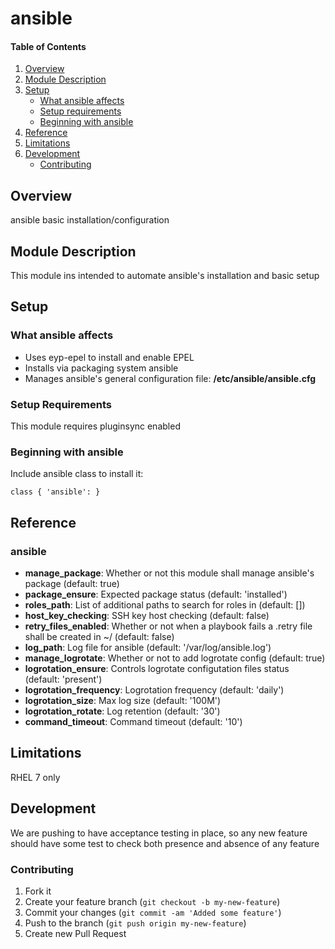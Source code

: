 # ansible

#### Table of Contents

1. [Overview](#overview)
2. [Module Description](#module-description)
3. [Setup](#setup)
    * [What ansible affects](#what-ansible-affects)
    * [Setup requirements](#setup-requirements)
    * [Beginning with ansible](#beginning-with-ansible)
4. [Reference](#reference)
5. [Limitations](#limitations)
6. [Development](#development)
    * [Contributing](#contributing)

## Overview

ansible basic installation/configuration

## Module Description

This module ins intended to automate ansible's installation and basic setup

## Setup

### What ansible affects

* Uses eyp-epel to install and enable EPEL
* Installs via packaging system ansible
* Manages ansible's general configuration file: **/etc/ansible/ansible.cfg**

### Setup Requirements

This module requires pluginsync enabled

### Beginning with ansible

Include ansible class to install it:

```puppet
class { 'ansible': }
```

## Reference

### ansible

* **manage_package**: Whether or not this module shall manage ansible's package (default: true)
* **package_ensure**: Expected package status (default: 'installed')
* **roles_path**: List of additional paths to search for roles in (default: [])
* **host_key_checking**: SSH key host checking (default: false)
* **retry_files_enabled**: Whether or not when a playbook fails a .retry file shall be created in ~/ (default: false)
* **log_path**: Log file for ansible (default: '/var/log/ansible.log')
* **manage_logrotate**: Whether or not to add logrotate config (default: true)
* **logrotation_ensure**: Controls logrotate configutation files status (default: 'present')
* **logrotation_frequency**: Logrotation frequency (default: 'daily')
* **logrotation_size**: Max log size (default: '100M')
* **logrotation_rotate**: Log retention (default: '30')
* **command_timeout**: Command timeout (default: '10')

## Limitations

RHEL 7 only

## Development

We are pushing to have acceptance testing in place, so any new feature should
have some test to check both presence and absence of any feature

### Contributing

1. Fork it
2. Create your feature branch (`git checkout -b my-new-feature`)
3. Commit your changes (`git commit -am 'Added some feature'`)
4. Push to the branch (`git push origin my-new-feature`)
5. Create new Pull Request
